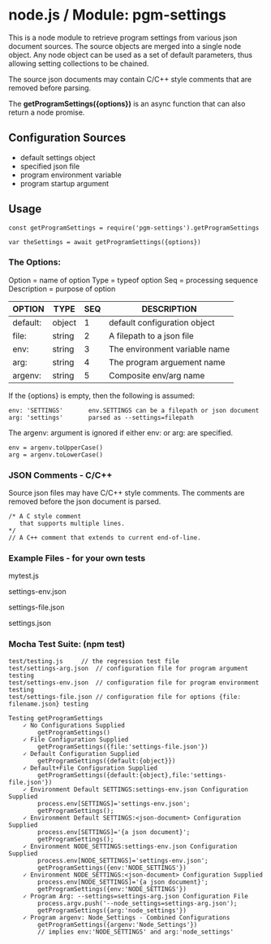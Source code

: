 ﻿
# node.js / Module: pgm-settings

This is a node module to retrieve program settings from various json document sources. The source objects are merged into a single node object. Any node object can be used as a set of default parameters, thus allowing setting collections to be chained.

The source json documents may contain C/C++ style comments that are removed before parsing.

The **getProgramSettings({options})** is an async function that can also return a node promise.

## Configuration Sources

* default settings object
* specified json file
* program environment variable
* program startup argument

## Usage

    const getProgramSettings = require('pgm-settings').getProgramSettings

    var theSettings = await getProgramSettings({options})

### The Options:

Option = name of option
Type = typeof option
Seq = processing sequence
Description = purpose of option

| OPTION   | TYPE  | SEQ | DESCRIPTION  |
|--|--|--|--|
| default: | object | 1 | default configuration object |
| file:    | string | 2 | A filepath to a json file |
| env:     | string | 3 | The environment variable name |
| arg:     | string | 4 | The program arguement name |
| argenv:  | string | 5 | Composite env/arg name |

If the {options} is empty, then the following is assumed:

    env: 'SETTINGS'       env.SETTINGS can be a filepath or json document
    arg: 'settings'       parsed as --settings=filepath

The argenv: argument is ignored if either env: or arg: are specified.

    env = argenv.toUpperCase()
    arg = argenv.toLowerCase()

### JSON Comments - C/C++

Source json files may have C/C++ style comments. The comments are removed before the json document is parsed.

    /* A C style comment
       that supports multiple lines.
    */
    // A C++ comment that extends to current end-of-line.

### Example Files - for your own tests
mytest.js

settings-env.json

settings-file.json

settings.json

### Mocha Test Suite: (npm test)

    test/testing.js		// the regression test file
    test/settings-arg.json	// configuration file for program argument testing
    test/settings-env.json	// configuration file for program environment testing
    test/settings-file.json	// configuration file for options {file: filename.json} testing

    Testing getProgramSettings
        ✓ No Configurations Supplied
            getProgramSettings()
        ✓ File Configuration Supplied
            getProgramSettings({file:'settings-file.json'})
        ✓ Default Configuration Supplied
            getProgramSettings({default:{object}})
        ✓ Default+File Configuration Supplied
            getProgramSettings({default:{object},file:'settings-file.json'})
        ✓ Environment Default SETTINGS:settings-env.json Configuration Supplied
            process.env[SETTINGS]='settings-env.json';
            getProgramSettings();
        ✓ Environment Default SETTINGS:<json-document> Configuration Supplied
            process.env[SETTINGS]='{a json document}';
            getProgramSettings();
        ✓ Environment NODE_SETTINGS:settings-env.json Configuration Supplied
            process.env[NODE_SETTINGS]='settings-env.json';
            getProgramSettings({env:'NODE_SETTINGS'})
        ✓ Environment NODE_SETTINGS:<json-document> Configuration Supplied
            process.env[NODE_SETTINGS]='{a json document}';
            getProgramSettings({env:'NODE_SETTINGS'})
        ✓ Program Arg: --settings=settings-arg.json Configuration File
            process.argv.push('--node_settings=settings-arg.json');
            getProgramSettings({arg:'node_settings'})
        ✓ Program argenv: Node_Settings - Combined Configurations
            getProgramSettings({argenv:'Node_Settings'})
            // implies env:'NODE_SETTINGS' and arg:'node_settings'

